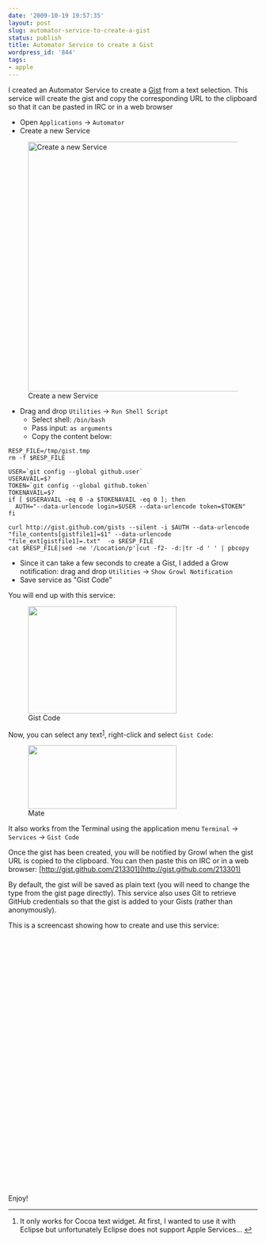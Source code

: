 ```yaml
---
date: '2009-10-19 19:57:35'
layout: post
slug: automator-service-to-create-a-gist
status: publish
title: Automator Service to create a Gist
wordpress_id: '844'
tags:
- apple
---
```


I created an Automator Service to create a [Gist][gist] from a text selection. This service will create the gist and copy the corresponding URL to the clipboard so that it can be pasted in IRC or in a web browser

* Open `Applications` &rarr; `Automator`
* Create a new Service

<figure>
<img src="#{ site.s3.url }images/2009-10-19-service.png" alt="Create a new Service" width="542" height="503"/>
<figcaption>Create a new Service</figcaption>
</figure>

* Drag and drop `Utilities` &rarr; `Run Shell Script`
  * Select shell: `/bin/bash`
  * Pass input: `as arguments`
  * Copy the content below:

<pre><code class='bash'>RESP_FILE=/tmp/gist.tmp
rm -f $RESP_FILE

USER=`git config --global github.user`
USERAVAIL=$?
TOKEN=`git config --global github.token`
TOKENAVAIL=$?
if [ $USERAVAIL -eq 0 -a $TOKENAVAIL -eq 0 ]; then
  AUTH="--data-urlencode login=$USER --data-urlencode token=$TOKEN"
fi

curl http://gist.github.com/gists --silent -i $AUTH --data-urlencode "file_contents[gistfile1]=$1" --data-urlencode "file_ext[gistfile1]=.txt"  -o $RESP_FILE
cat $RESP_FILE|sed -ne '/Location/p'|cut -f2- -d:|tr -d ' ' | pbcopy 
</code></pre>

* Since it can take a few seconds to create a Gist, I added a Grow notification: drag and drop `Utilities` &rarr; `Show Growl Notification`
* Save service as "Gist Code"

You will end up with this service:

<figure>
<a href="#{ site.s3.url }images/2009-10-19-gist-service.png">
<img src="#{ site.s3.url }images/2009-10-19-gist-service-300x216.png" width="300" height="216" />
</a>
<figcaption>Gist Code</figcaption>
</figure>

Now, you can select any text<sup id="fnr1-2009-10-19"><a href="#fn1-2009-10-19">1</a></sup>, right-click and select `Gist Code`:

<figure>
<a href="#{ site.s3.url }images/2009-10-19-mate.png">
<img src="#{ site.s3.url }images/2009-10-19-mate-300x128.png" width="300" height="128" />
</a>
<figcaption>Mate</figcaption>
</figure>

It also works from the Terminal using the application menu `Terminal` &rarr; `Services` &rarr; `Gist Code`

Once the gist has been created, you will be notified by Growl when the gist URL is copied to the clipboard. You can then paste this on IRC or in a web browser: [http://gist.github.com/213301](http://gist.github.com/213301)

By default, the gist will be saved as plain text (you will need to change the type from the gist page directly).
This service also uses Git to retrieve GitHub credentials so that the gist is added to your Gists (rather than anonymously).

This is a  screencast showing how to create and use this service:

<object width="640" height="505"><param name="movie" value="http://www.youtube.com/v/qBgmWH-kY-s&hl=fr&fs=1&rel=0&hd=1"></param><param name="allowFullScreen" value="true"></param><param name="allowscriptaccess" value="always"></param><embed src="http://www.youtube.com/v/qBgmWH-kY-s&hl=fr&fs=1&rel=0&hd=1" type="application/x-shockwave-flash" allowscriptaccess="always" allowfullscreen="true" width="640" height="505"></embed></object>

Enjoy!

----

1. <a id="fn1-2009-10-19"></a>It only works for Cocoa text widget. At first, I wanted to use it with Eclipse but unfortunately Eclipse does not support Apple Services...&nbsp;<a href="#fnr1-2009-10-19"  class="footnoteBackLink"  title="Jump back to footnote  in the text.">&#8617;</a>

[gist]: http://gist.github.com 
